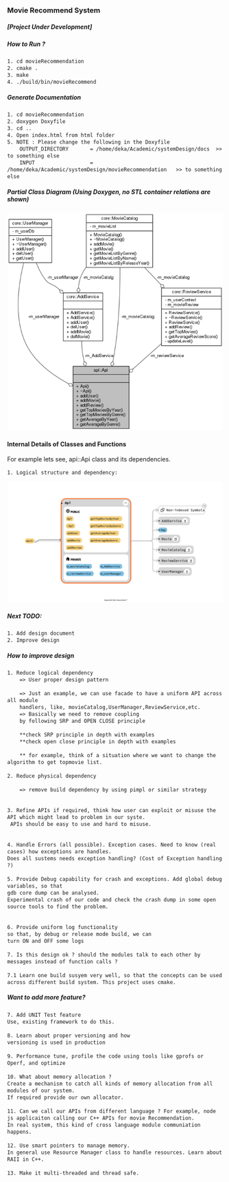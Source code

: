 ### Movie Recommend System

##### [Project Under Development]

##### How to Run ?
    1. cd movieRecommendation
    2. cmake .
    3. make
    4. ./build/bin/movieRecommend


##### Generate Documentation
    1. cd movieRecommendation
    2. doxygen Doxyfile
    3. cd ..
    4. Open index.html from html folder
    5. NOTE : Please change the following in the Doxyfile
        OUTPUT_DIRECTORY       = /home/deka/Academic/systemDesign/docs  >> to something else
        INPUT                  = /home/deka/Academic/systemDesign/movieRecommendation   >> to something else

##### Partial Class Diagram (Using Doxygen, no STL container relations are shown)
![class_diagram](https://github.com/ddeka0/systemDesign/blob/dev/movieRecommendation/api_diagram.png)

#### Internal Details of Classes and Functions

For example lets see, api::Api class and its dependencies.

    1. Logical structure and dependency:

![api_class_diagram](https://github.com/ddeka0/systemDesign/blob/main/movieRecommendation/docs/images/apiClass.png)



##### Next TODO:
    1. Add design document
    2. Improve design

##### How to improve design
    
    1. Reduce logical dependency
        => User proper design pattern
    
        => Just an example, we can use facade to have a uniform API across all module
        handlers, like, movieCatalog,UserManager,ReviewService,etc.
        => Basically we need to remove coupling
        by following SRP and OPEN CLOSE principle

        **check SRP principle in depth with examples
        **check open close principle in depth with examples

        ** for example, think of a situation where we want to change the algorithm to get topmovie list.

    2. Reduce physical dependency
        
        => remove build dependency by using pimpl or similar strategy


    3. Refine APIs if required, think how user can exploit or misuse the API which might lead to problem in our syste.
     APIs should be easy to use and hard to misuse.


    4. Handle Errors (all possible). Exception cases. Need to know (real cases) how exceptions are handles. 
    Does all sustems needs exception handling? (Cost of Exception handling ?)

    5. Provide Debug capability for crash and exceptions. Add global debug variables, so that
    gdb core dump can be analysed. 
    Experimental crash of our code and check the crash dump in some open source tools to find the problem.


    6. Provide uniform log functionality
    so that, by debug or release mode build, we can
    turn ON and OFF some logs

    7. Is this design ok ? should the modules talk to each other by messages instead of function calls ?

    7.1 Learn one build susyem very well, so that the concepts can be used across different build system. This project uses cmake.



    
##### Want to add more feature?
    
    7. Add UNIT Test feature
    Use, existing framework to do this.

    8. Learn about proper versioning and how
    versioning is used in production

    9. Performance tune, profile the code using tools like gprofs or Operf, and optimize

    10. What about memory allocation ?
    Create a mechanism to catch all kinds of memory allocation from all modules of our system.
    If required provide our own allocator.

    11. Can we call our APIs from different language ? For example, node js applicaiton calling our C++ APIs for movie Recommendation.
    In real system, this kind of cross language module communiation happens.

    12. Use smart pointers to manage memory.
    In general use Resource Manager class to handle resources. Learn about RAII in C++.

    13. Make it multi-threaded and thread safe.
